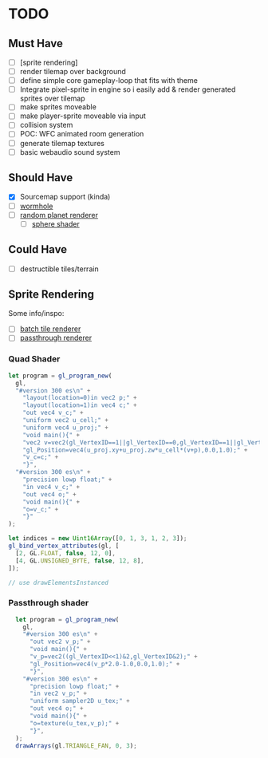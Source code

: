 # TODO

## Must Have

- [ ] [sprite rendering]
- [ ] render tilemap over background
- [ ] define simple core gameplay-loop that fits with theme
- [ ] Integrate pixel-sprite in engine so i easily add & render generated sprites over tilemap
- [ ] make sprites moveable
- [ ] make player-sprite moveable via input
- [ ] collision system
- [ ] POC: WFC animated room generation
- [ ] generate tilemap textures
- [ ] basic webaudio sound system

## Should Have

- [x] Sourcemap support (kinda)
- [ ] [wormhole](http://adrianboeing.blogspot.com/2011/01/twist-effect-in-webgl.html)
- [ ] [random planet renderer](https://random-genesis.netlify.app/projects/planetgen1.html)
  - [ ] [sphere shader](https://clockworkchilli.com/blog/2_3d_shaders_in_a_2d_world)

## Could Have

- [ ] destructible tiles/terrain

## Sprite Rendering

Some info/inspo:

- [ ] [batch tile renderer](https://github.com/alacritty/alacritty/blob/master/alacritty/res/text.v.glsl)
- [ ] [passthrough renderer](https://www.saschawillems.de/blog/2016/08/13/vulkan-tutorial-on-rendering-a-fullscreen-quad-without-buffers/)

### Quad Shader

```javascript
let program = gl_program_new(
  gl,
  "#version 300 es\n" +
    "layout(location=0)in vec2 p;" +
    "layout(location=1)in vec4 c;" +
    "out vec4 v_c;" +
    "uniform vec2 u_cell;" +
    "uniform vec4 u_proj;" +
    "void main(){" +
    "vec2 v=vec2(gl_VertexID==1||gl_VertexID==0,gl_VertexID==1||gl_VertexID==2);" +
    "gl_Position=vec4(u_proj.xy+u_proj.zw*u_cell*(v+p),0.0,1.0);" +
    "v_c=c;" +
    "}",
  "#version 300 es\n" +
    "precision lowp float;" +
    "in vec4 v_c;" +
    "out vec4 o;" +
    "void main(){" +
    "o=v_c;" +
    "}"
);

let indices = new Uint16Array([0, 1, 3, 1, 2, 3]);
gl_bind_vertex_attributes(gl, [
  [2, GL.FLOAT, false, 12, 0],
  [4, GL.UNSIGNED_BYTE, false, 12, 8],
]);

// use drawElementsInstanced
```

### Passthrough shader

```javascript
  let program = gl_program_new(
    gl,
    "#version 300 es\n" +
      "out vec2 v_p;" +
      "void main(){" +
      "v_p=vec2((gl_VertexID<<1)&2,gl_VertexID&2);" +
      "gl_Position=vec4(v_p*2.0-1.0,0.0,1.0);" +
      "}",
    "#version 300 es\n" +
      "precision lowp float;" +
      "in vec2 v_p;" +
      "uniform sampler2D u_tex;" +
      "out vec4 o;" +
      "void main(){" +
      "o=texture(u_tex,v_p);" +
      "}",
  );
  drawArrays(gl.TRIANGLE_FAN, 0, 3);
```
